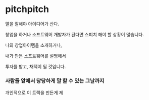 # pitchpitch
말을 잘해야 아이디어가 산다.

창업을 하거나 소프트웨어 개발자가 된다면 스피치 해야 할 상황이 많습니다.

나의 창업아이템을 소개하거나,

내가 만든 소프트웨어를 설명해서

투자를 받고, 채택이 될 것입니다.

### 사람들 앞에서 당당하게 말 할 수 있는 그날까지
개인적으로 이 트랙을 만든게 제
